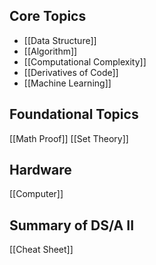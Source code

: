 ## Core Topics
- [[Data Structure]]
- [[Algorithm]]
- [[Computational Complexity]]
- [[Derivatives of Code]]
- [[Machine Learning]]
## Foundational Topics
[[Math Proof]]
[[Set Theory]]
## Hardware
[[Computer]]
## Summary of DS/A II
[[Cheat Sheet]]